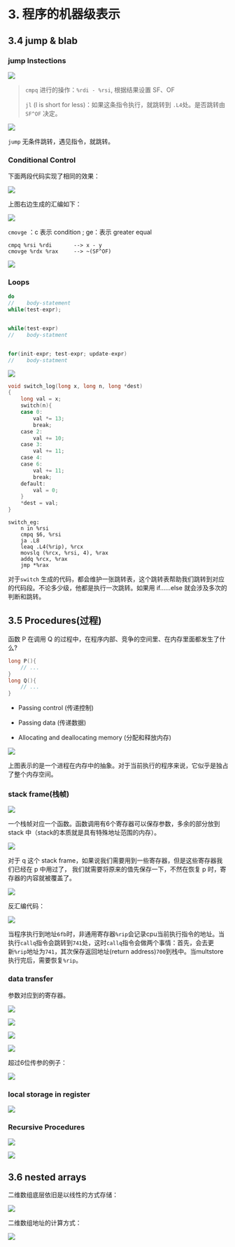 # 3. 程序的机器级表示

## 3.4 jump & blab

### jump Instections

![](./Assets/img/csapp/jump_instructions.png)

> `cmpq` 进行的操作：`%rdi - %rsi`, 根据结果设置 SF、OF
> 
> `jl` (l is short for less)：如果这条指令执行，就跳转到 `.L4`处。是否跳转由 `SF^OF` 决定。

![](./Assets/img/csapp/jump_instructions01.png)

`jump` 无条件跳转，遇见指令，就跳转。

### Conditional Control

下面两段代码实现了相同的效果：

![](./Assets/img/csapp/jump_instructions02.png)

上图右边生成的汇编如下：

![](./Assets/img/csapp/conditional_control.png)

`cmovge` ：c 表示 condition ; ge：表示 greater equal

```asm6502
cmpq %rsi %rdi       --> x - y
cmovge %rdx %rax     --> ~(SF^OF)
```

![](./Assets/img/csapp/jump_instructions03.png)

### Loops

```c++
do
//    body-statement
while(test-expr);


while(test-expr)
//    body-statment


for(init-expr; test-expr; update-expr)
//    body-statment
```

![](./Assets/img/csapp/loop_do_while.png)

```c++
void switch_log(long x, long n, long *dest)
{
    long val = x;
    switch(n){
    case 0:
        val *= 13;
        break;
    case 2:
        val += 10;
    case 3:
        val += 11;
    case 4:
    case 6:
        val += 11;
        break;
    default:
        val = 0;
    }
    *dest = val;
}
```

```asm6502
switch_eg:
    n in %rsi
    cmpq $6, %rsi
    ja .L8
    leaq .L4(%rip), %rcx
    movslq (%rcx, %rsi, 4), %rax
    addq %rcx, %rax
    jmp *%rax
```

对于`switch` 生成的代码，都会维护一张跳转表，这个跳转表帮助我们跳转到对应的代码段。不论多少级，他都是执行一次跳转。如果用 if……else 就会涉及多次的判断和跳转。

## 3.5 Procedures(过程)

函数 P 在调用 Q 的过程中，在程序内部、竞争的空间里、在内存里面都发生了什么?

```c++
long P(){
    // ...
}
long Q(){
    // ...
}
```

* Passing control (传递控制)

* Passing data (传递数据)

* Allocating and deallocating memory (分配和释放内存)

![](./Assets/img/csapp/procedures02.png)

上图表示的是一个进程在内存中的抽象。对于当前执行的程序来说，它似乎是独占了整个内存空间。

### stack frame(栈帧)

![](./Assets/img/csapp/procedures_stack01.png)

一个栈帧对应一个函数。函数调用有6个寄存器可以保存参数，多余的部分放到 stack 中（stack的本质就是具有特殊地址范围的内存）。

![](./Assets/img/csapp/procedures_stack02.png)

对于 q 这个 stack frame，如果说我们需要用到一些寄存器，但是这些寄存器我们已经在 p 中用过了，  我们就需要将原来的值先保存一下，不然在恢复 p 时，寄存器的内容就被覆盖了。

![](./Assets/img/csapp/procedures_stack03.png)

反汇编代码：

![](./Assets/img/csapp/procedures_stack04.png)

当程序执行到地址`6fb`时，非通用寄存器`%rip`会记录cpu当前执行指令的地址。当执行`callq`指令会跳转到`741`处，这时`callq`指令会做两个事情：首先，会去更新`%rip`地址为`741`，其次保存返回地址(return address)`700`到栈中。当multstore 执行完后，需要恢复`%rip`。

### data transfer

参数对应到的寄存器。

![](./Assets/img/csapp/dataTransfer.png)

![](./Assets/img/csapp/dataTransfer01.png)

![](./Assets/img/csapp/dataTransfer02.png)

![](./Assets/img/csapp/dataTransfer03.png)

超过6位传参的例子：

![](./Assets/img/csapp/dataTransfer04.png)

### local storage in register

![](./Assets/img/csapp/local_storage.png)

### Recursive Procedures

![](./Assets/img/csapp/recursive_procedures01.png)

![](./Assets/img/csapp/recursive_Procedures.png)

## 3.6 nested arrays

二维数组底层依旧是以线性的方式存储：

![](./Assets/img/csapp/nested_arrays01.png)

二维数组地址的计算方式：

![](./Assets/img/csapp/nested_arrays02.png)
